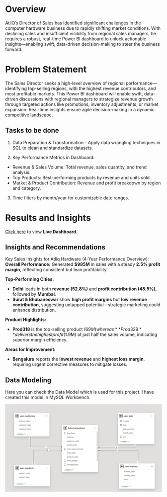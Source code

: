 # Overview
AtliQ’s Director of Sales has identified significant challenges in the computer hardware business due to rapidly shifting market conditions. With declining sales and insufficient visibility from regional sales managers, he requires a robust, real-time Power BI dashboard to unlock actionable insights—enabling swift, data-driven decision-making to steer the business forward.

# Problem Statement
The Sales Director seeks a high-level overview of regional performance—identifying top-selling regions, with the highest revenue contributors, and most profitable markets. This Power BI dashboard will enable swift, data-driven discussions with regional managers to strategize revenue growth through targeted actions like promotions, inventory adjustments, or market expansion. Real-time insights ensure agile decision-making in a dynamic competitive landscape.

## Tasks to be done
1)  Data Preparation & Transformation - Apply data wrangling techniques in SQL to clean and standardize datasets.

2) Key Performance Metrics in Dashboard: 
-	Revenue & Sales Volume: Total revenue, sales quantity, and trend analysis.
-	Top Products: Best-performing products by revenue and units sold.
-	Market & Product Contribution: Revenue and profit breakdown by region and category.

3) Time filters by month/year for customizable date ranges.

# Results and Insights

[Click here](https://app.powerbi.com/view?r=eyJrIjoiZjdiMTg1N2MtZjNmMC00Yzc0LThjYTUtYWYyM2QzOTMxMDM5IiwidCI6IjYyNGQ1YzRiLTQ1YzUtNDEyMi04Y2QwLTQ0ZjBmODRlOTQ1ZCJ9)  to view **Live Dashboard**.


## Insights and Recommendations
Key Sales Insights for Atliq Hardware (4-Year Performance Overview):
**Overall Performance:** Generated **$985M** in sales with a steady **2.5% profit margin**, reflecting consistent but lean profitability.

**Top-Performing Cities:**
-	**Delhi** leads in both **revenue (52.8%)** and **profit contribution (48.5%),** followed by **Mumbai**.
-	**Surat & Bhubaneswar** show **high profit margins** but **low revenue contribution**, suggesting untapped potential—strategic marketing could enhance distribution.

**Product Highlights:**
-	**Prod318** is the top-selling product ($69M) whereas **Prod329** delivers the highest profit ($1.9M) at just half the sales volume, indicating superior margin efficiency.

**Areas for Improvement:**
-	**Bengaluru** reports the **lowest revenue** and **highest loss margin**, requiring urgent corrective measures to mitigate losses.



## Data Modeling
Here you can check the Data Model which is used for this project. I have created this model in MySQL Workbench. 

<p align="center">
 <img src="https://github.com/bhavik-singhi/Atliq-Hardware-Sales-Insights/blob/main/Assets/Database1.png" alt="Sell flow Overview" >
</p>


 

